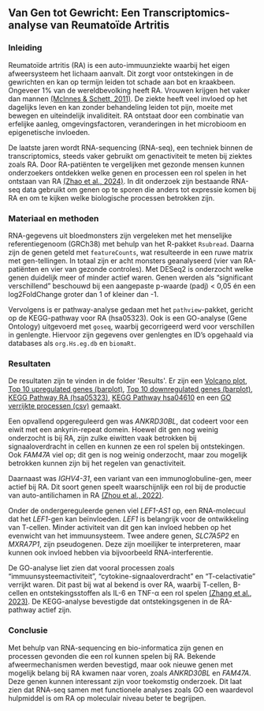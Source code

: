 ## Van Gen tot Gewricht: Een Transcriptomics-analyse van Reumatoïde Artritis

### Inleiding
Reumatoïde artritis (RA) is een auto-immuunziekte waarbij het eigen afweersysteem het lichaam aanvalt. Dit zorgt voor ontstekingen in de gewrichten en kan op termijn leiden tot schade aan bot en kraakbeen. Ongeveer 1% van de wereldbevolking heeft RA. Vrouwen krijgen het vaker dan mannen [(McInnes & Schett, 2011)](Documents/bronnen/pdf%20bronnen/mcinnes2011.pdf). De ziekte heeft veel invloed op het dagelijks leven en kan zonder behandeling leiden tot pijn, moeite met bewegen en uiteindelijk invaliditeit. RA ontstaat door een combinatie van erfelijke aanleg, omgevingsfactoren, veranderingen in het microbioom en epigenetische invloeden.

De laatste jaren wordt RNA-sequencing (RNA-seq), een techniek binnen de transcriptomics, steeds vaker gebruikt om genactiviteit te meten bij ziektes zoals RA. Door RA-patiënten te vergelijken met gezonde mensen kunnen onderzoekers ontdekken welke genen en processen een rol spelen in het ontstaan van RA [(Zhao et al., 2024)](Documents/bronnen/pdf%20bronnen/12864_2024_Article_10804.pdf). In dit onderzoek zijn bestaande RNA-seq data gebruikt om genen op te sporen die anders tot expressie komen bij RA en om te kijken welke biologische processen betrokken zijn.


### Materiaal en methoden
RNA-gegevens uit bloedmonsters zijn vergeleken met het menselijke referentiegenoom (GRCh38) met behulp van het R-pakket `Rsubread`. Daarna zijn de genen geteld met `featureCounts`, wat resulteerde in een ruwe matrix met gen-tellingen. In totaal zijn er acht monsters geanalyseerd (vier van RA-patiënten en vier van gezonde controles). Met DESeq2 is onderzocht welke genen duidelijk meer of minder actief waren. Genen werden als “significant verschillend” beschouwd bij een aangepaste p-waarde (padj) < 0,05 én een log2FoldChange groter dan 1 of kleiner dan -1.

Vervolgens is er pathway-analyse gedaan met het `pathview`-pakket, gericht op de KEGG-pathway voor RA (hsa05323). Ook is een GO-analyse (Gene Ontology) uitgevoerd met `goseq`, waarbij gecorrigeerd werd voor verschillen in genlengte. Hiervoor zijn gegevens over genlengtes en ID’s opgehaald via databases als `org.Hs.eg.db` en `biomaRt`.

### Resultaten
De resultaten zijn te vinden in de folder 'Results'. Er zijn een [Volcano plot](Results/VolcanoplotWC.png), [Top 10 upregulated genes (barplot)](Results/top%2010%20upregulated%20genes%20barplot.png), [Top 10 downregulated genes (barplot)](Results/top%2010%20downregulated%20genes%20barplot.png), [KEGG Pathway RA (hsa05323)](Results/hsa05323.pathview.png), [KEGG Pathway hsa04610](Results/hsa04610.pathview.png) en een [GO verrijkte processen (csv)](Results/GO_significante_resultaten.csv) gemaakt.

Een opvallend opgereguleerd gen was *ANKRD30BL*, dat codeert voor een eiwit met een ankyrin-repeat domein. Hoewel dit gen nog weinig onderzocht is bij RA, zijn zulke eiwitten vaak betrokken bij signaaloverdracht in cellen en kunnen ze een rol spelen bij ontstekingen. Ook *FAM47A* viel op; dit gen is nog weinig onderzocht, maar zou mogelijk betrokken kunnen zijn bij het regelen van genactiviteit.

Daarnaast was *IGHV4-31*, een variant van een immunoglobuline-gen, meer actief bij RA. Dit soort genen speelt waarschijnlijk een rol bij de productie van auto-antilichamen in RA [(Zhou et al., 2022)](Documents/bronnen/pdf%20bronnen/40744_2024_Article_650.pdf).

Onder de ondergereguleerde genen viel *LEF1-AS1* op, een RNA-molecuul dat het *LEF1*-gen kan beïnvloeden. *LEF1* is belangrijk voor de ontwikkeling van T-cellen. Minder activiteit van dit gen kan invloed hebben op het evenwicht van het immuunsysteem. Twee andere genen, *SLC7A5P2* en *MXRA7P1*, zijn pseudogenen. Deze zijn moeilijker te interpreteren, maar kunnen ook invloed hebben via bijvoorbeeld RNA-interferentie.

De GO-analyse liet zien dat vooral processen zoals “immuunsysteemactiviteit”, “cytokine-signaaloverdracht” en “T-celactivatie” verrijkt waren. Dit past bij wat al bekend is over RA, waarbij T-cellen, B-cellen en ontstekingsstoffen als IL-6 en TNF-α een rol spelen [(Zhang et al., 2023)](Documents/bronnen/pdf%20bronnen/40744_2024_Article_650.pdf). De KEGG-analyse bevestigde dat ontstekingsgenen in de RA-pathway actief zijn.

### Conclusie
Met behulp van RNA-sequencing en bio-informatica zijn genen en processen gevonden die een rol kunnen spelen bij RA. Bekende afweermechanismen werden bevestigd, maar ook nieuwe genen met mogelijk belang bij RA kwamen naar voren, zoals *ANKRD30BL* en *FAM47A*. Deze genen kunnen interessant zijn voor toekomstig onderzoek. Dit laat zien dat RNA-seq samen met functionele analyses zoals GO een waardevol hulpmiddel is om RA op moleculair niveau beter te begrijpen.
